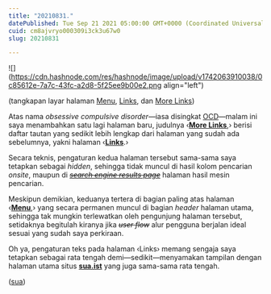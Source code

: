 ```yaml
---
title: "20210831."
datePublished: Tue Sep 21 2021 05:00:00 GMT+0000 (Coordinated Universal Time)
cuid: cm8ajvryo000309i3ck3u67w0
slug: 20210831

---
```


![](https://cdn.hashnode.com/res/hashnode/image/upload/v1742063910038/0c85612e-7a7c-43fc-a2d8-5f25ee9b00e2.png align="left")

(tangkapan layar halaman [Menu](/menu), [Links](/links), dan [More Links](/more-links))

Atas nama *obsessive compulsive disorder*—iasa disingkat [OCD](https://en.wikipedia.org/wiki/Obsessive%E2%80%93compulsive_disorder)—malam ini saya menambahkan satu lagi halaman baru, judulnya ‹[**More Links**](/more-links),› berisi daftar tautan yang sedikit lebih lengkap dari halaman yang sudah ada sebelumnya, yakni halaman ‹[**Links**](/links).›

Secara teknis, pengaturan kedua halaman tersebut sama-sama saya tetapkan sebagai *hidden*, sehingga tidak muncul di hasil kolom pencarian *onsite*, maupun di [*<s>search engine results page</s>*](https://en.wikipedia.org/wiki/Search_engine_results_page) halaman hasil mesin pencarian.

Meskipun demikian, keduanya tertera di bagian paling atas halaman ‹[**Menu**](/menu),› yang secara permanen muncul di bagian *header* halaman utama, sehingga tak mungkin terlewatkan oleh pengunjung halaman tersebut, setidaknya begitulah kiranya jika *<s>user flow</s>* alur pengguna berjalan ideal sesuai yang sudah saya perkiraan.

Oh ya, pengaturan teks pada halaman ‹Links› memang sengaja saya tetapkan sebagai rata tengah demi—sedikit—menyamakan tampilan dengan halaman utama situs [**sua.ist**](http://sua.ist) yang juga sama-sama rata tengah.

([sua](https://sua.ist))